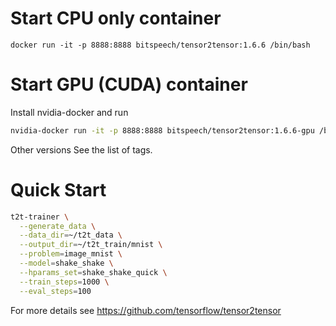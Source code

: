 # Start CPU only container

```
docker run -it -p 8888:8888 bitspeech/tensor2tensor:1.6.6 /bin/bash
```


# Start GPU (CUDA) container

Install nvidia-docker and run
```sh
nvidia-docker run -it -p 8888:8888 bitspeech/tensor2tensor:1.6.6-gpu /bin/bash
```

Other versions See the list of tags.




# Quick Start

```sh
t2t-trainer \
  --generate_data \
  --data_dir=~/t2t_data \
  --output_dir=~/t2t_train/mnist \
  --problem=image_mnist \
  --model=shake_shake \
  --hparams_set=shake_shake_quick \
  --train_steps=1000 \
  --eval_steps=100
```

For more details see https://github.com/tensorflow/tensor2tensor
